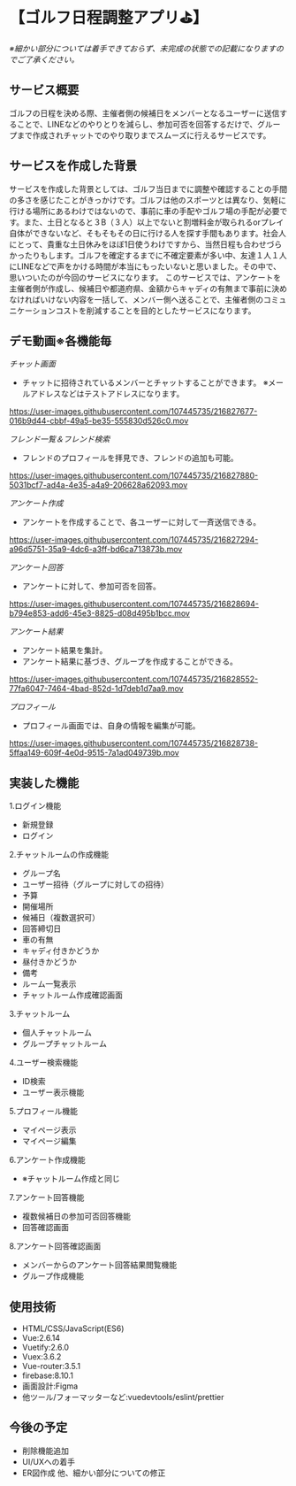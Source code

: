 # 【ゴルフ日程調整アプリ⛳️】
*※細かい部分については着手できておらず、未完成の状態での記載になりますのでご了承ください。*

## サービス概要
ゴルフの日程を決める際、主催者側の候補日をメンバーとなるユーザーに送信することで、LINEなどのやりとりを減らし、参加可否を回答するだけで、グループまで作成されチャットでのやり取りまでスムーズに行えるサービスです。
## サービスを作成した背景
サービスを作成した背景としては、ゴルフ当日までに調整や確認することの手間の多さを感じたことがきっかけです。ゴルフは他のスポーツとは異なり、気軽に行ける場所にあるわけではないので、事前に車の手配やゴルフ場の手配が必要です。また、土日となると３B（３人）以上でないと割増料金が取られるorプレイ自体ができないなど、そもそもその日に行ける人を探す手間もあります。社会人にとって、貴重な土日休みをほぼ1日使うわけですから、当然日程も合わせづらかったりもします。ゴルフを確定するまでに不確定要素が多い中、友達１人１人にLINEなどで声をかける時間が本当にもったいないと思いました。その中で、思いついたのが今回のサービスになります。
このサービスでは、アンケートを主催者側が作成し、候補日や都道府県、金額からキャディの有無まで事前に決めなければいけない内容を一括して、メンバー側へ送ることで、主催者側のコミュニケーションコストを削減することを目的としたサービスになります。

## デモ動画※各機能毎
*チャット画面*
 - チャットに招待されているメンバーとチャットすることができます。 
 ※メールアドレスなどはテストアドレスになります。

https://user-images.githubusercontent.com/107445735/216827677-016b9d44-cbbf-49a5-be35-555830d526c0.mov

*フレンド一覧＆フレンド検索*
 - フレンドのプロフィールを拝見でき、フレンドの追加も可能。

https://user-images.githubusercontent.com/107445735/216827880-5031bcf7-ad4a-4e35-a4a9-206628a62093.mov

*アンケート作成*
 - アンケートを作成することで、各ユーザーに対して一斉送信できる。
 
https://user-images.githubusercontent.com/107445735/216827294-a96d5751-35a9-4dc6-a3ff-bd6ca713873b.mov

*アンケート回答*
 - アンケートに対して、参加可否を回答。

https://user-images.githubusercontent.com/107445735/216828694-b794e853-add6-45e3-8825-d08d495b1bcc.mov

*アンケート結果*
 - アンケート結果を集計。
 - アンケート結果に基づき、グループを作成することができる。
 
 https://user-images.githubusercontent.com/107445735/216828552-77fa6047-7464-4bad-852d-1d7deb1d7aa9.mov
 
*プロフィール*
 - プロフィール画面では、自身の情報を編集が可能。

https://user-images.githubusercontent.com/107445735/216828738-5ffaa149-609f-4e0d-9515-7a1ad049739b.mov


## 実装した機能
1.ログイン機能
 - 新規登録
 - ログイン

2.チャットルームの作成機能
  - グループ名
  - ユーザー招待（グループに対しての招待）
  - 予算
  - 開催場所
  - 候補日（複数選択可）
  - 回答締切日
  - 車の有無
  - キャディ付きかどうか
  - 昼付きかどうか
  - 備考
  - ルーム一覧表示
  - チャットルーム作成確認画面

3.チャットルーム
  - 個人チャットルーム
  - グループチャットルーム
 
4.ユーザー検索機能
 - ID検索
 - ユーザー表示機能
 
5.プロフィール機能
 - マイページ表示
 - マイページ編集
 
6.アンケート作成機能
 - ※チャットルーム作成と同じ

7.アンケート回答機能
 - 複数候補日の参加可否回答機能
 - 回答確認画面
 
8.アンケート回答確認画面
 - メンバーからのアンケート回答結果閲覧機能
 - グループ作成機能

## 使用技術
- HTML/CSS/JavaScript(ES6)
- Vue:2.6.14
- Vuetify:2.6.0
- Vuex:3.6.2
- Vue-router:3.5.1
- firebase:8.10.1
- 画面設計:Figma
- 他ツール/フォーマッターなど:vuedevtools/eslint/prettier

## 今後の予定
- 削除機能追加
- UI/UXへの着手
- ER図作成
他、細かい部分についての修正
